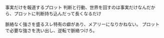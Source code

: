 事実だけを報道するプロット
判断と行動、世界を回すのは事実だけなんだから、プロットに判断持ち込んだって長くなるだけ

脈絡なく強さを盛るスレ特有の癖があり、メアリーになりかねない。
プロットで必要な強さを洗い出し、逆転で脈絡つけろ。